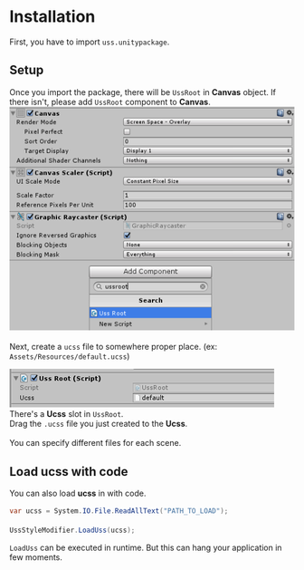 Installation
====

First, you have to import `uss.unitypackage`.

Setup
----
Once you import the package, there will be `UssRoot` in __Canvas__ object.
If there isn't, please add `UssRoot` component to __Canvas__.<br>
![ussroot](imgs/ussroot.png)<br>
<br>
Next, create a `ucss` file to somewhere proper place. (ex: `Assets/Resources/default.ucss`)<br>

![ucss_slot](imgs/ucss_slot.png)<br>
There's a __Ucss__ slot in `UssRoot`.<br>
Drag the `.ucss` file you just created to the __Ucss__.<br>
<br>
You can specify different files for each scene.


Load ucss with code
----
You can also load __ucss__ in with code. 
```csharp
var ucss = System.IO.File.ReadAllText("PATH_TO_LOAD");

UssStyleModifier.LoadUss(ucss);
```
`LoadUss` can be executed in runtime. But this can hang your application in few moments.